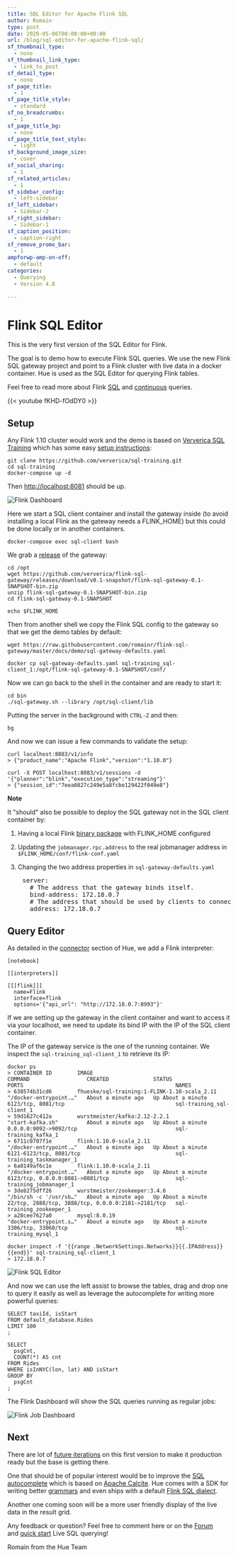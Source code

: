 ```yaml
---
title: SQL Editor for Apache Flink SQL
author: Romain
type: post
date: 2020-05-06T00:00:00+00:00
url: /blog/sql-editor-for-apache-flink-sql/
sf_thumbnail_type:
  - none
sf_thumbnail_link_type:
  - link_to_post
sf_detail_type:
  - none
sf_page_title:
  - 1
sf_page_title_style:
  - standard
sf_no_breadcrumbs:
  - 1
sf_page_title_bg:
  - none
sf_page_title_text_style:
  - light
sf_background_image_size:
  - cover
sf_social_sharing:
  - 1
sf_related_articles:
  - 1
sf_sidebar_config:
  - left-sidebar
sf_left_sidebar:
  - Sidebar-2
sf_right_sidebar:
  - Sidebar-1
sf_caption_position:
  - caption-right
sf_remove_promo_bar:
  - 1
ampforwp-amp-on-off:
  - default
categories:
  - Querying
  - Version 4.8

---
```


# Flink SQL Editor

This is the very first version of the SQL Editor for Flink.

The goal is to demo how to execute Flink SQL queries. We use the new Flink SQL gateway project and point to a Flink cluster with live data in a docker container. Hue is used as the SQL Editor for querying Flink tables.

Feel free to read more about Flink [SQL](https://ci.apache.org/projects/flink/flink-docs-master/dev/table/sql/queries.html#queries) and [continuous](https://ci.apache.org/projects/flink/flink-docs-master/dev/table/streaming/dynamic_tables.html#continuous-queries) queries.

{{< youtube fKHD-fOdDY0 >}}

## Setup

Any Flink 1.10 cluster would work and the demo is based on [Ververica SQL Training](https://github.com/ververica/sql-training) which has some easy [setup instructions](https://github.com/ververica/sql-training/wiki/Setting-up-the-Training-Environment):

    git clone https://github.com/ververica/sql-training.git
    cd sql-training
    docker-compose up -d

Then [http://localhost:8081](http://localhost:8081) should be up.

![Flink Dashboard](https://cdn.gethue.com/uploads/2020/05/flink_dashboard.png)

Here we start a SQL client container and install the gateway inside (to avoid installing a local Flink as the gateway needs a FLINK_HOME) but this could be done locally or in another containers.

    docker-compose exec sql-client bash

We grab a [release](https://github.com/ververica/flink-sql-gateway/releases) of the gateway:

    cd /opt
    wget https://github.com/ververica/flink-sql-gateway/releases/download/v0.1-snapshot/flink-sql-gateway-0.1-SNAPSHOT-bin.zip
    unzip flink-sql-gateway-0.1-SNAPSHOT-bin.zip
    cd flink-sql-gateway-0.1-SNAPSHOT

    echo $FLINK_HOME

Then from another shell we copy the Flink SQL config to the gateway so that we get the demo tables by default:

    wget https://raw.githubusercontent.com/romainr/flink-sql-gateway/master/docs/demo/sql-gateway-defaults.yaml

    docker cp sql-gateway-defaults.yaml sql-training_sql-client_1:/opt/flink-sql-gateway-0.1-SNAPSHOT/conf/

Now we can go back to the shell in the container and are ready to start it:

    cd bin
    ./sql-gateway.sh --library /opt/sql-client/lib

Putting the server in the background with `CTRL-Z` and then:

    bg

And now we can issue a few commands to validate the setup:

    curl localhost:8083/v1/info
    > {"product_name":"Apache Flink","version":"1.10.0"}

    curl -X POST localhost:8083/v1/sessions -d '{"planner":"blink","execution_type":"streaming"}'
    > {"session_id":"7eea0827c249e5a8fcbe129422f049e8"}


**Note**

It "should" also be possible to deploy the SQL gateway not in the SQL client container by:

1. Having a local Flink [binary package](https://www.apache.org/dyn/closer.lua/flink/flink-1.10.0/flink-1.10.0-bin-scala_2.11.tgz) with FLINK_HOME configured

2. Updating the `jobmanager.rpc.address` to the real jobmanager address in `$FLINK_HOME/conf/flink-conf.yaml`

3. Changing the two address properties in `sql-gateway-defaults.yaml`

<pre>
    server:
      # The address that the gateway binds itself.
      bind-address: 172.18.0.7
      # The address that should be used by clients to connect to the gateway.
      address: 172.18.0.7
</pre>

## Query Editor

As detailed in the [connector](https://docs.gethue.com/administrator/configuration/connectors/) section of Hue, we add a Flink interpreter:

    [notebook]

    [[interpreters]]

    [[[flink]]]
      name=Flink
      interface=flink
      options='{"api_url": "http://172.18.0.7:8993"}'

If we are setting up the gateway in the client container and want to access it via your localhost, we need to update its bind IP with the IP of the SQL client container.

The IP of the gateway service is the one of the running container. We inspect the `sql-training_sql-client_1` to retrieve its IP:

    docker ps
    > CONTAINER ID        IMAGE                                                COMMAND                  CREATED              STATUS              PORTS                                                NAMES
    > 638574b31cd6        fhueske/sql-training:1-FLINK-1.10-scala_2.11   "/docker-entrypoint.…"   About a minute ago   Up About a minute   6123/tcp, 8081/tcp                                   sql-training_sql-client_1
    > 59d1627c412a        wurstmeister/kafka:2.12-2.2.1                        "start-kafka.sh"         About a minute ago   Up About a minute   0.0.0.0:9092->9092/tcp                               sql-training_kafka_1
    > 6711c0707f1e        flink:1.10.0-scala_2.11                              "/docker-entrypoint.…"   About a minute ago   Up About a minute   6121-6123/tcp, 8081/tcp                              sql-training_taskmanager_1
    > 6a8149af6c1e        flink:1.10.0-scala_2.11                              "/docker-entrypoint.…"   About a minute ago   Up About a minute   6123/tcp, 0.0.0.0:8081->8081/tcp                     sql-training_jobmanager_1
    > 3de8275dff26        wurstmeister/zookeeper:3.4.6                         "/bin/sh -c '/usr/sb…"   About a minute ago   Up About a minute   22/tcp, 2888/tcp, 3888/tcp, 0.0.0.0:2181->2181/tcp   sql-training_zookeeper_1
    > a28cee7627a0        mysql:8.0.19                                         "docker-entrypoint.s…"   About a minute ago   Up About a minute   3306/tcp, 33060/tcp                                  sql-training_mysql_1

    docker inspect -f '{{range .NetworkSettings.Networks}}{{.IPAddress}}{{end}}' sql-training_sql-client_1
    > 172.18.0.7

![Flink SQL Editor](https://cdn.gethue.com/uploads/2020/05/flink_editor_v1.png)

And now we can use the left assist to browse the tables, drag and drop one to query it easily as well as leverage the autocomplete for writing more powerful queries:

    SELECT taxiId, isStart
    FROM default_database.Rides
    LIMIT 100
    ;

    SELECT
      psgCnt,
      COUNT(*) AS cnt
    FROM Rides
    WHERE isInNYC(lon, lat) AND isStart
    GROUP BY
      psgCnt
    ;

The Flink Dashboard will show the SQL queries running as regular jobs:

![Flink Job Dashboard](https://cdn.gethue.com/uploads/2020/05/flink_dashboard_one_query.png)

## Next

There are lot of [future iterations](https://github.com/cloudera/hue/blob/master/docs/designs/apache_flink.md) on this first version to make it production ready but the base is getting there.

One that should be of popular interest would be to improve the [SQL autocomplete](https://ci.apache.org/projects/flink/flink-docs-master/dev/table/sql/queries.html#supported-syntax) which is based on [Apache Calcite](https://calcite.apache.org/docs/reference.html). Hue comes with a SDK for writing better [grammars](https://docs.gethue.com/developer/parsers/) and even ships with a default [Flink SQL dialect](https://github.com/cloudera/hue/tree/master/desktop/core/src/desktop/js/parse/jison/sql/flink).

Another one coming soon will be a more user friendly display of the live data in the result grid.


Any feedback or question? Feel free to comment here or on the <a href="https://discourse.gethue.com/">Forum</a> and <a href="https://docs.gethue.com/quickstart/">quick start</a> Live SQL querying!


Romain from the Hue Team
